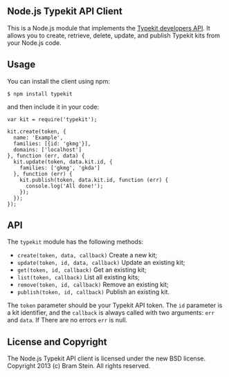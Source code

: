 ## Node.js Typekit API Client

This is a Node.js module that implements the [Typekit developers API](https://typekit.com/docs/api). It allows you to create, retrieve, delete, update, and publish Typekit kits from your Node.js code.

## Usage

You can install the client using npm:

    $ npm install typekit

and then include it in your code:

    var kit = require('typekit');

    kit.create(token, {
      name: 'Example',
      families: [{id: 'gkmg'}],
      domains: ['localhost']
    }, function (err, data) {
      kit.update(token, data.kit.id, {
        families: ['gkmg', 'gkda']
      }, function (err) {
        kit.publish(token, data.kit.id, function (err) {
          console.log('All done!');
        });
      });
    });

## API

The `typekit` module has the following methods:

* `create(token, data, callback)` Create a new kit;
* `update(token, id, data, callback)` Update an existing kit;
* `get(token, id, callback)` Get an existing kit;
* `list(token, callback)` List all existing kits;
* `remove(token, id, callback)` Remove an existing kit;
* `publish(token, id, callback)` Publish an existing kit.

The `token` parameter should be your Typekit API token. The `id` parameter is a kit identifier, and the `callback` is always called with two arguments: `err` and `data`. If There are no errors `err` is null.

## License and Copyright

The Node.js Typekit API client is licensed under the new BSD license. Copyright 2013 (c) Bram Stein. All rights reserved.
